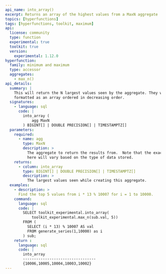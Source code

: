 ```yaml
---
api_name: into_array()
excerpt: Returns an array of the highest values from a MaxN aggregate
topics: [hyperfunctions]
tags: [hyperfunctions, toolkit, maximum]
api:
  license: community
  type: function
  experimental: true
  toolkit: true
  version:
    experimental: 1.12.0
hyperfunction:
  family: minimum and maximum
  type: accessor
  aggregates:
    - max_n()
api_details:
  summary: |
    This will return the N largest values seen by the aggregate. They will be 
    formatted as an array ordered in decreasing order.
  signatures:
    - language: sql
      code: |
        into_array (
            agg MaxN
        ) BIGINT[] | DOUBLE PRECISION[] | TIMESTAMPTZ[]
  parameters:
    required:
      - name: agg
        type: MaxN
        description: >
          The aggregate to return the results from.  Note that the exact type 
          here will vary based on the type of data stored.
    returns:
      - column: into_array
        type: BIGINT[] | DOUBLE PRECISION[] | TIMESTAMPTZ[]
        description: >
          The largest values seen while creating this aggregate.
  examples:
    - description: >
      Find the top 5 values from i * 13 % 10007 for i = 1 to 10000.
    command:
      language: sql
      code: |
        SELECT toolkit_experimental.into_array(
            toolkit_experimental.max_n(sub.val, 5))
        FROM (
          SELECT (i * 13) % 10007 AS val 
          FROM generate_series(1,10000) as i
        ) sub;
    return :
      language: sql
      code: |
        into_array            
        ---------------------------------
        {10006,10005,10004,10003,10002}
---
```

